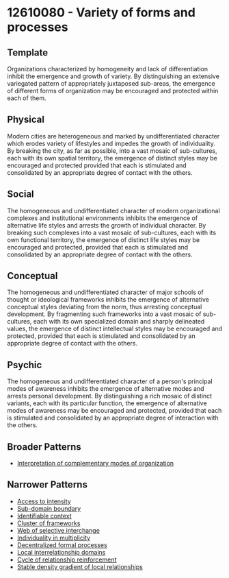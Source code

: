 # 12610080 - Variety of forms and processes

## Template

Organizations characterized by homogeneity and lack of differentiation inhibit the emergence and growth of variety. By distinguishing an extensive variegated pattern of appropriately juxtaposed sub-areas, the emergence of different forms of organization may be encouraged and protected within each of them.

## Physical

Modern cities are heterogeneous and marked by undifferentiated character which erodes variety of lifestyles and impedes the growth of individuality. By breaking the city, as far as possible, into a vast mosaic of sub-cultures, each with its own spatial territory, the emergence of distinct styles may be encouraged and protected provided that each is stimulated and consolidated by an appropriate degree of contact with the others.

## Social

The homogeneous and undifferentiated character of modern organizational complexes and institutional environments inhibits the emergence of alternative life styles and arrests the growth of individual character. By breaking such complexes into a vast mosaic of sub-cultures, each with its own functional territory, the emergence of distinct life styles may be encouraged and protected, provided that each is stimulated and consolidated by an appropriate degree of contact with the others.

## Conceptual

The homogeneous and undifferentiated character of major schools of thought or ideological frameworks inhibits the emergence of alternative conceptual styles deviating from the norm, thus arresting conceptual development. By fragmenting such frameworks into a vast mosaic of sub-cultures, each with its own specialized domain and sharply delineated values, the emergence of distinct intellectual styles may be encouraged and protected, provided that each is stimulated and consolidated by an appropriate degree of contact with the others.

## Psychic

The homogeneous and undifferentiated character of a person's principal modes of awareness inhibits the emergence of alternative modes and arrests personal development. By distinguishing a rich mosaic of distinct variants, each with its particular function, the emergence of alternative modes of awareness may be encouraged and protected, provided that each is stimulated and consolidated by an appropriate degree of interaction with the others.

## Broader Patterns

- [Interpretation of complementary modes of organization](12610030)

## Narrower Patterns

- [Access to intensity](12610100)
- [Sub-domain boundary](12610130)
- [Identifiable context](12610140)
- [Cluster of frameworks](12610370)
- [Web of selective interchange](12610190)
- [Individuality in multiplicity](12610120)
- [Decentralized formal processes](12610090)
- [Local interrelationship domains](12610110)
- [Cycle of relationship reinforcement](12610310)
- [Stable density gradient of local relationships](12610290)
